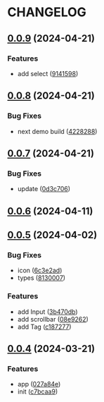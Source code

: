 # CHANGELOG

## [0.0.9](https://github.com/innei/shiro-rc/compare/v0.0.8...v0.0.9) (2024-04-21)


### Features

* add select ([9141598](https://github.com/innei/shiro-rc/commit/9141598dc1b60f67e1a0ac57e64392899fead79c))



## [0.0.8](https://github.com/innei/shiro-rc/compare/v0.0.7...v0.0.8) (2024-04-21)


### Bug Fixes

* next demo build ([4228288](https://github.com/innei/shiro-rc/commit/422828843d5791ba774f5cc6b730dcc0e20e27d5))



## [0.0.7](https://github.com/innei/shiro-rc/compare/v0.0.6...v0.0.7) (2024-04-21)


### Bug Fixes

* update ([0d3c706](https://github.com/innei/shiro-rc/commit/0d3c706411f3dac58bcadef6fab364f1709720f1))



## [0.0.6](https://github.com/innei/shiro-rc/compare/v0.0.5...v0.0.6) (2024-04-11)



## [0.0.5](https://github.com/innei/shiro-rc/compare/v0.0.4...v0.0.5) (2024-04-02)


### Bug Fixes

* icon ([6c3e2ad](https://github.com/innei/shiro-rc/commit/6c3e2adaf41eeed638e480e589130ef2a7b1b43d))
* types ([8130007](https://github.com/innei/shiro-rc/commit/8130007f8674f7cc95819e89987cfb2712465363))


### Features

* add Input ([3b470db](https://github.com/innei/shiro-rc/commit/3b470dbac229f0dcf810dbfbdec2edf84defbd7e))
* add scrollbar ([08e9262](https://github.com/innei/shiro-rc/commit/08e9262c43179141c7a148d1e071f31a713b7383))
* add Tag ([c187277](https://github.com/innei/shiro-rc/commit/c187277e0ea5dbc75ccf3fad30a69438d10aebc2))



## [0.0.4](https://github.com/innei/shiro-rc/compare/c7bcaa931a19f7697bb5c21f00e2474eb3c35c76...v0.0.4) (2024-03-21)


### Features

* app ([027a84e](https://github.com/innei/shiro-rc/commit/027a84e209ebc0bf0d2ec45f94e65e3cf846049b))
* init ([c7bcaa9](https://github.com/innei/shiro-rc/commit/c7bcaa931a19f7697bb5c21f00e2474eb3c35c76))



